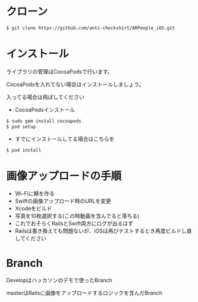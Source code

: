 # クローン

```bash
$ git clone https://github.com/anti-checkshirt/ARPeople_iOS.git
```

# インストール

ライブラリの管理はCocoaPodsで行います。

CocoaPodsを入れてない場合はインストールしましょう。

入ってる場合は飛ばしてください

- CocoaPodsインストール

```bash
$ sudo gem install cocoapods
$ pod setup
```

- すでにインストールしてる場合はこちらを

```bash
$ pod install
```



# 画像アップロードの手順



- Wi-Fiに鯖を作る
- Swiftの画像アップロード時のURLを変更
- Xcodeをビルド
- 写真を10枚選択する(この時動画を含んでると落ちる)
- これでおそらくRailsとSwift両方にログが出るはず
- Railsは書き換えても問題ないが、iOSは再びテストするとき再度ビルドし直してください



# Branch



Developはハッカソンのデモで使ったBranch

masterはRailsに画像をアップロードするロジックを含んだBranch
